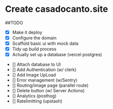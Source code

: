 # Create casadocanto.site 

##TODO

- [x] Make it deploy
- [x] Configure the domain
- [x] Scaffold basic ui with mock data
- [x] Tidy up build process
- [x] Actually set up a database (vercel postgres)
- [] Attach database to UI
- [] Add Authentication (w/ clerk)
- [] Add Image UpLoad
- [] Error management (w/Sentry)
- [] Routing/image page (parallel route)
- [] Delete button (w/ Server Actions)
- [] Analytics (posthog)
- [] Ratelimitting (upstash)
